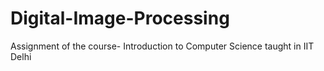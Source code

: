 # Digital-Image-Processing
Assignment of the course- Introduction to Computer Science taught in IIT Delhi
